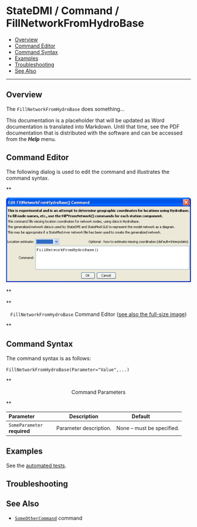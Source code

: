 # StateDMI / Command / FillNetworkFromHydroBase #

* [Overview](#overview)
* [Command Editor](#command-editor)
* [Command Syntax](#command-syntax)
* [Examples](#examples)
* [Troubleshooting](#troubleshooting)
* [See Also](#see-also)

-------------------------

## Overview ##

The `FillNetworkFromHydroBase` does something...

This documentation is a placeholder that will be updated as Word documentation is translated into Markdown.
Until that time, see the PDF documentation that is distributed with the software and can be accessed
from the ***Help*** menu.

## Command Editor ##

The following dialog is used to edit the command and illustrates the command syntax.

**<p style="text-align: center;">
![FillNetworkFromHydroBase](FillNetworkFromHydroBase.png)
</p>**

**<p style="text-align: center;">
`FillNetworkFromHydroBase` Command Editor (<a href="../FillNetworkFromHydroBase.png">see also the full-size image</a>)
</p>**

## Command Syntax ##

The command syntax is as follows:

```text
FillNetworkFromHydroBase(Parameter="Value",...)
```
**<p style="text-align: center;">
Command Parameters
</p>**

| **Parameter**&nbsp;&nbsp;&nbsp;&nbsp;&nbsp;&nbsp;&nbsp;&nbsp;&nbsp;&nbsp;&nbsp;&nbsp; | **Description** | **Default**&nbsp;&nbsp;&nbsp;&nbsp;&nbsp;&nbsp;&nbsp;&nbsp;&nbsp;&nbsp; |
| --------------|-----------------|----------------- |
|`SomeParameter`<br>**required**|Parameter description.|None – must be specified.|

## Examples ##

See the [automated tests](https://github.com/OpenCDSS/cdss-app-statedmi-test/tree/master/test/regression/commands/FillNetworkFromHydroBase).

## Troubleshooting ##

## See Also ##

* [`SomeOtherCommand`](../SomeOtherCommand/SomeOtherCommand) command
